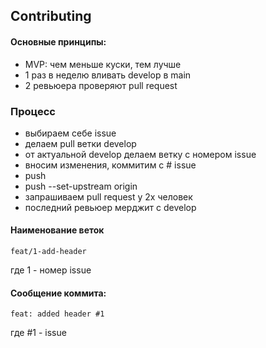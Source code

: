 ## Contributing

#### Основные принципы:
- MVP: чем меньше куски, тем лучше
- 1 раз в неделю вливать develop в main
- 2 ревьюера проверяют pull request

### Процесс
- выбираем себе issue 
- делаем pull ветки develop  
- от актуальной develop делаем ветку с номером issue 
- вносим изменения, коммитим с # issue
- push 
- push --set-upstream origin
- запрашиваем pull request у 2х человек
- последний ревьюер мерджит с develop

#### Наименование веток
```
feat/1-add-header   
```
где 1 - номер issue

#### Cообщение коммита:
```
feat: added header #1        
```
где #1 - issue

